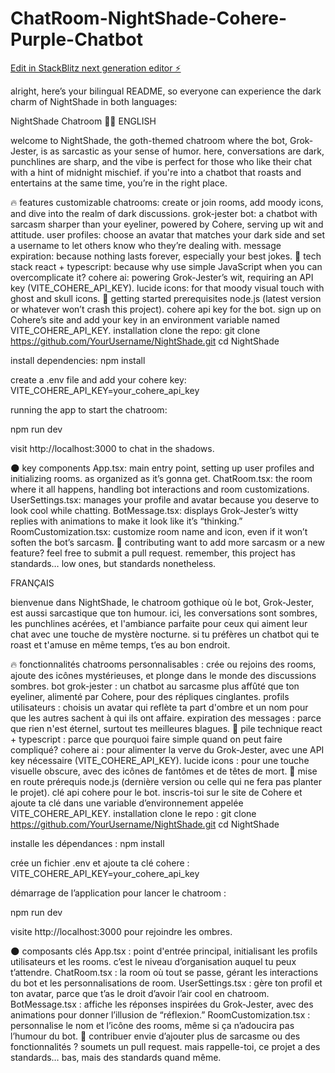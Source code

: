 # ChatRoom-NightShade-Cohere-Purple-Chatbot

[Edit in StackBlitz next generation editor ⚡️](https://stackblitz.com/~/github.com/jps1990/ChatRoom-NightShade-Cohere-Purple-Chatbot)


alright, here’s your bilingual README, so everyone can experience the dark charm of NightShade in both languages:

NightShade Chatroom 🌙💀
ENGLISH

welcome to NightShade, the goth-themed chatroom where the bot, Grok-Jester, is as sarcastic as your sense of humor. here, conversations are dark, punchlines are sharp, and the vibe is perfect for those who like their chat with a hint of midnight mischief. if you're into a chatbot that roasts and entertains at the same time, you’re in the right place.

🔥 features
customizable chatrooms: create or join rooms, add moody icons, and dive into the realm of dark discussions.
grok-jester bot: a chatbot with sarcasm sharper than your eyeliner, powered by Cohere, serving up wit and attitude.
user profiles: choose an avatar that matches your dark side and set a username to let others know who they’re dealing with.
message expiration: because nothing lasts forever, especially your best jokes.
🔧 tech stack
react + typescript: because why use simple JavaScript when you can overcomplicate it?
cohere ai: powering Grok-Jester’s wit, requiring an API key (VITE_COHERE_API_KEY).
lucide icons: for that moody visual touch with ghost and skull icons.
🚀 getting started
prerequisites
node.js (latest version or whatever won’t crash this project).
cohere api key for the bot. sign up on Cohere’s site and add your key in an environment variable named VITE_COHERE_API_KEY.
installation
clone the repo: git clone https://github.com/YourUsername/NightShade.git cd NightShade

install dependencies: npm install

create a .env file and add your cohere key: VITE_COHERE_API_KEY=your_cohere_api_key

running the app
to start the chatroom:

npm run dev

visit http://localhost:3000 to chat in the shadows.

🌑 key components
App.tsx: main entry point, setting up user profiles and initializing rooms. as organized as it’s gonna get.
ChatRoom.tsx: the room where it all happens, handling bot interactions and room customizations.
UserSettings.tsx: manages your profile and avatar because you deserve to look cool while chatting.
BotMessage.tsx: displays Grok-Jester’s witty replies with animations to make it look like it’s “thinking.”
RoomCustomization.tsx: customize room name and icon, even if it won’t soften the bot’s sarcasm.
🤘 contributing
want to add more sarcasm or a new feature? feel free to submit a pull request. remember, this project has standards… low ones, but standards nonetheless.

FRANÇAIS

bienvenue dans NightShade, le chatroom gothique où le bot, Grok-Jester, est aussi sarcastique que ton humour. ici, les conversations sont sombres, les punchlines acérées, et l'ambiance parfaite pour ceux qui aiment leur chat avec une touche de mystère nocturne. si tu préfères un chatbot qui te roast et t'amuse en même temps, t’es au bon endroit.

🔥 fonctionnalités
chatrooms personnalisables : crée ou rejoins des rooms, ajoute des icônes mystérieuses, et plonge dans le monde des discussions sombres.
bot grok-jester : un chatbot au sarcasme plus affûté que ton eyeliner, alimenté par Cohere, pour des répliques cinglantes.
profils utilisateurs : choisis un avatar qui reflète ta part d'ombre et un nom pour que les autres sachent à qui ils ont affaire.
expiration des messages : parce que rien n'est éternel, surtout tes meilleures blagues.
🔧 pile technique
react + typescript : parce que pourquoi faire simple quand on peut faire compliqué?
cohere ai : pour alimenter la verve du Grok-Jester, avec une API key nécessaire (VITE_COHERE_API_KEY).
lucide icons : pour une touche visuelle obscure, avec des icônes de fantômes et de têtes de mort.
🚀 mise en route
prérequis
node.js (dernière version ou celle qui ne fera pas planter le projet).
clé api cohere pour le bot. inscris-toi sur le site de Cohere et ajoute ta clé dans une variable d’environnement appelée VITE_COHERE_API_KEY.
installation
clone le repo : git clone https://github.com/YourUsername/NightShade.git cd NightShade

installe les dépendances : npm install

crée un fichier .env et ajoute ta clé cohere : VITE_COHERE_API_KEY=your_cohere_api_key

démarrage de l’application
pour lancer le chatroom :

npm run dev

visite http://localhost:3000 pour rejoindre les ombres.

🌑 composants clés
App.tsx : point d'entrée principal, initialisant les profils utilisateurs et les rooms. c’est le niveau d’organisation auquel tu peux t’attendre.
ChatRoom.tsx : la room où tout se passe, gérant les interactions du bot et les personnalisations de room.
UserSettings.tsx : gère ton profil et ton avatar, parce que t’as le droit d’avoir l’air cool en chatroom.
BotMessage.tsx : affiche les réponses inspirées du Grok-Jester, avec des animations pour donner l’illusion de “réflexion.”
RoomCustomization.tsx : personnalise le nom et l’icône des rooms, même si ça n’adoucira pas l’humour du bot.
🤘 contribuer
envie d’ajouter plus de sarcasme ou des fonctionnalités ? soumets un pull request. mais rappelle-toi, ce projet a des standards… bas, mais des standards quand même.

